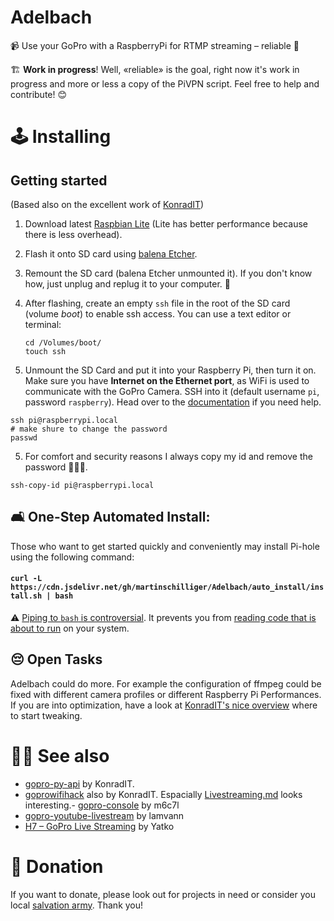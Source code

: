 # Adelbach

📹 Use your GoPro with a RaspberryPi for RTMP streaming – reliable 🧲

🏗️ **Work in progress**! Well, «reliable» is the goal, right now it's work in progress and more or less a copy of the PiVPN script. Feel free to help and contribute! 😊

# 🕹️ Installing

## Getting started

(Based also on the excellent work of [KonradIT](https://github.com/KonradIT/goprowifihack/blob/master/Bluetooth/Platforms/RaspberryPi.md#how-to))

1. Download latest [Raspbian Lite](https://www.raspberrypi.org/downloads/raspbian/) (Lite has better performance because there is less overhead).

2. Flash it onto SD card using [balena Etcher](https://www.balena.io/etcher/).

3. Remount the SD card (balena Etcher unmounted it). If you don't know how, just unplug and replug it to your computer. 🙊

4. After flashing, create an empty `ssh` file in the root of the SD card (volume _boot_) to enable ssh access. You can use a text editor or terminal:

   ```shell
   cd /Volumes/boot/
   touch ssh
   ```

5. Unmount the SD Card and put it into your Raspberry Pi, then turn it on. Make sure you have **Internet on the Ethernet port**, as WiFi is used to communicate with the GoPro Camera. SSH into it (default username `pi`, password `raspberry`). Head over to the [documentation](https://www.raspberrypi.org/documentation/remote-access/ssh/unix.md) if you need help.

```shell
ssh pi@raspberrypi.local
# make shure to change the password
passwd
```

5. For comfort and security reasons I always copy my id and remove the password 🤷🏻‍♂️.

```shell
ssh-copy-id pi@raspberrypi.local
```

## 🛋 One-Step Automated Install:

Those who want to get started quickly and conveniently may install Pi-hole using the following command:

#### `curl -L https://cdn.jsdelivr.net/gh/martinschilliger/Adelbach/auto_install/install.sh | bash`

⚠️ [Piping to `bash` is controversial](https://pi-hole.net/2016/07/25/curling-and-piping-to-bash). It prevents you from [reading code that is about to run](https://github.com/martinschilliger/Adelbach/tree/master/auto_install/install.sh) on your system.

## 😔 Open Tasks

Adelbach could do more. For example the configuration of ffmpeg could be fixed with different camera profiles or different Raspberry Pi Performances. If you are into optimization, have a look at [KonradIT's nice overview](https://github.com/KonradIT/goprowifihack/blob/master/HERO4/WifiCommands.md#streaming-tweaks) where to start tweaking.

<!-- # Depends on
* [Raspbian Lite](https://www.raspberrypi.org/downloads/raspbian/) -->

# 💁🏻 See also

- [gopro-py-api](https://github.com/KonradIT/gopro-py-api) by KonradIT.
- [goprowifihack](https://github.com/KonradIT/goprowifihack) also by KonradIT. Espacially [Livestreaming.md](https://github.com/KonradIT/goprowifihack/blob/master/HERO4/Livestreaming.md) looks interesting.- [gopro-console](https://github.com/m6c7l/gopro-console) by m6c7l
- [gopro-youtube-livestream](https://github.com/lamvann/gopro-youtube-livestream) by lamvann
- [H7 – GoPro Live Streaming](http://community.h7.org/topic/577/gopro-live-streaming) by Yatko

# 🙏 Donation

If you want to donate, please look out for projects in need or consider you local [salvation army](https://www.salvationarmy.org). Thank you!
